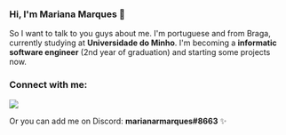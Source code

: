 ### Hi, I'm Mariana Marques 👋
So I want to talk to you guys about me. I'm portuguese and from Braga, currently studying at **Universidade do Minho**. 
I'm becoming a **informatic software engineer** (2nd year of graduation) and starting some projects now.

### Connect with me:

[![](https://cdn4.iconfinder.com/data/icons/social-media-2146/512/25_social-64.png)](https://www.instagram.com/marianarmarques_/)

Or you can add me on Discord: **marianarmarques#8663** ✨




<!--
**marianarmarques/marianarmarques** is a ✨ _special_ ✨ repository because its `README.md` (this file) appears on your GitHub profile.

Here are some ideas to get you started:

- 🔭 I’m currently working on ...
- 🌱 I’m currently learning ...
- 👯 I’m looking to collaborate on ...
- 🤔 I’m looking for help with ...
- 💬 Ask me about ...
- 📫 How to reach me: ...
- 😄 Pronouns: ...
- ⚡ Fun fact: ...
-->
